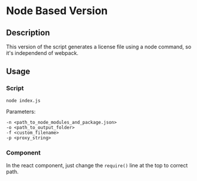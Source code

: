 # Node Based Version
## Description

This version of the script generates a license file using a node command, so it's independend of webpack.

## Usage
### Script

```shell
node index.js 
```

Parameters:
```shell
-n <path_to_node_modules_and_package.json>
-o <path_to_output_folder>
-f <custom_filename>
-p <proxy_string>
```

### Component

In the react component, just change the ```require()``` line at the top to correct path.
